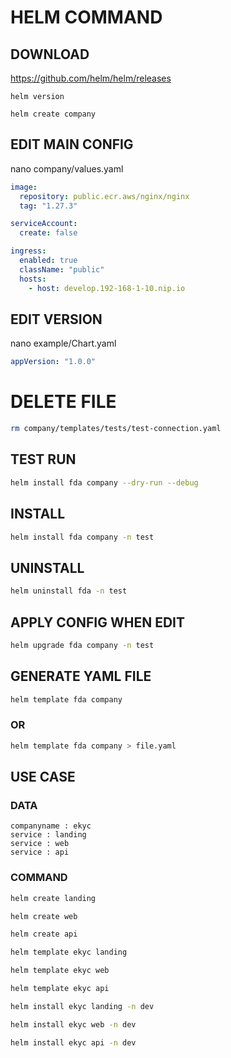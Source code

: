 # HELM COMMAND

## DOWNLOAD 

https://github.com/helm/helm/releases

```
helm version 

helm create company
```

## EDIT MAIN CONFIG

nano company/values.yaml

```yml
image:
  repository: public.ecr.aws/nginx/nginx
  tag: "1.27.3"

serviceAccount:
  create: false

ingress:
  enabled: true
  className: "public"
  hosts:
    - host: develop.192-168-1-10.nip.io

```

## EDIT VERSION

nano example/Chart.yaml

```yml
appVersion: "1.0.0"
```


# DELETE FILE

```sh
rm company/templates/tests/test-connection.yaml
```

## TEST RUN

```sh
helm install fda company --dry-run --debug
```

## INSTALL 

```sh
helm install fda company -n test
```

## UNINSTALL

```sh
helm uninstall fda -n test
```

## APPLY CONFIG WHEN EDIT

```sh
helm upgrade fda company -n test
```

## GENERATE YAML FILE

```sh
helm template fda company
```

### OR

```sh
helm template fda company > file.yaml
```

## USE CASE 

### DATA

```
companyname : ekyc
service : landing
service : web
service : api
```

### COMMAND 

```sh
helm create landing

helm create web

helm create api

helm template ekyc landing

helm template ekyc web

helm template ekyc api

helm install ekyc landing -n dev

helm install ekyc web -n dev

helm install ekyc api -n dev

```
